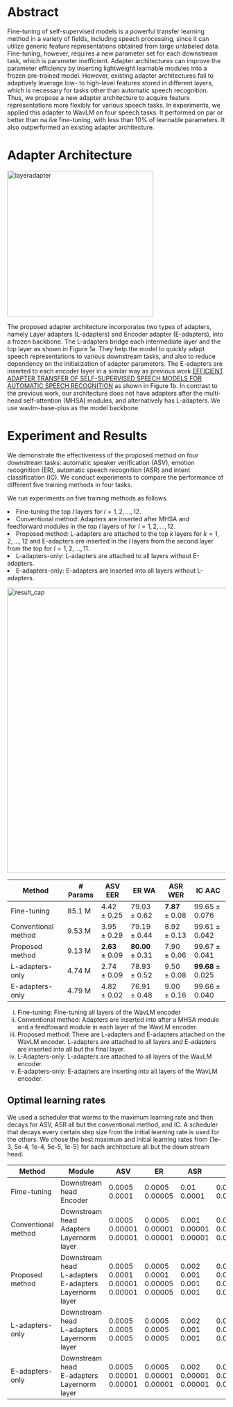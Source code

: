 <script type="text/javascript" async src="https://cdnjs.cloudflare.com/ajax/libs/mathjax/2.7.7/MathJax.js?config=TeX-MML-AM_CHTML">
</script>
<script type="text/x-mathjax-config">
 MathJax.Hub.Config({
 tex2jax: {
 inlineMath: [['$', '$'] ],
 displayMath: [ ['$$','$$'], ["\\[","\\]"] ]
 }
 });
</script>

# Abstract
Fine-tuning of self-supervised models is a powerful transfer learning method in a variety of fields, including speech processing, since it can utilize generic feature representations obtained from large unlabeled data. Fine-tuning, however, requires a new parameter set for each downstream task, which is parameter inefficient. Adapter architectures can improve the parameter efficiency by inserting lightweight learnable modules into a frozen pre-trained model. However, existing adapter architectures fail to adaptively leverage low- to high-level features stored in different layers, which is necessary for tasks other than automatic speech recognition. Thus, we propose a new adapter architecture to acquire feature representations more flexibly for various speech tasks. In experiments, we applied this adapter to WavLM on four speech tasks. It performed on par or better than na ̈ıve fine-tuning, with less than 10% of learnable parameters. It also outperformed an existing adapter architecture.

# Adapter Architecture
<img width="337" alt="layeradapter" src="https://user-images.githubusercontent.com/48460458/189790212-b1863b1a-c985-4e1f-86a4-363cd9f31ffc.png">
<!-- ![layeradapter5](https://user-images.githubusercontent.com/48460458/189691649-a3fd4264-3de6-4e61-abe5-3c60a67b07ac.png) -->

The proposed adapter architecture incorporates two types of adapters, namely Layer adapters (L-adapters) and Encoder adapter (E-adapters), into a frozen backbone. The L-adapters bridge each intermediate layer and the top layer as shown in Figure 1a. They help the model to quickly adapt speech representations to various downstream tasks, and also to reduce dependency on the initialization of adapter parameters. The E-adapters are inserted to each encoder layer in a similar way as previous work [EFFICIENT ADAPTER TRANSFER OF SELF-SUPERVISED SPEECH MODELS FOR AUTOMATIC SPEECH RECOGNITION](https://arxiv.org/pdf/2202.03218.pdf) as shown in Figure 1b. In contrast to the previous work, our architecture does not have adapters after the multi-head self-attention (MHSA) modules, and alternatively has L-adapters.
We use wavlm-base-plus as the model backbone.

# Experiment and Results
<!-- ![result](https://user-images.githubusercontent.com/48460458/189800739-e711e953-9095-45d6-bdec-f509581965bb.png) -->

We demonstrate the effectiveness of the proposed method on
four downstream tasks: automatic speaker verification (ASV), emotion recognition (ER), automatic speech recognition (ASR) and intent classification (IC). 
We conduct experiments to compare the performance of different five training methods in four tasks.

We run experiments on five training methods as follows.
    <li> Fine-tuning the top $l$ layers for $l = 1, 2, \dots ,12$. 
    <li> Conventional method: Adapters are inserted after MHSA and feedforward modules in the top $l$ layers of for $l = 1, 2, \dots , 12$.
    <li> Proposed method: L-adapters are attached to the top $k$ layers for $k = 1, 2, \dots , 12$ and E-adapters are inserted in the $l$ layers from the second layer from the top for $l = 1, 2, \dots, 11$.
    <li> L-adapters-only: L-adapters are attached to all layers without E-adapters.
    <li> E-adapters-only: E-adapters are inserted into all layers without L-adapters.

<img width="657" alt="result_cap" src="https://user-images.githubusercontent.com/48460458/189802186-482752a1-ad28-4482-bd6d-8ae11e582a8c.png">






| Method              | # Params | ASV EER                                 | ER WA                                     | ASR WER                      | IC AAC                        | 
| ------------------- | -------- | --------------------------------------- | ----------------------------------------- | ---------------------------- | ----------------------------- | 
| Fine-tuning         | 85.1 M   | $4.42\pm 0.25$                          | $79.03 \pm 0.62$                          | $\boldsymbol{7.87} \pm 0.08$ | $99.65 \pm 0.076$             | 
| Conventional method | 9.53 M   | $3.95 \pm0.29$                          | $79.19 \pm 0.44$                          | $8.92 \pm 0.13$              | $99.61 \pm 0.042$             | 
| Proposed method     | 9.13 M   | $\boldsymbol{2.63}\pm 0.09$ | $\boldsymbol{80.00} \pm 0.31$ | $7.90 \pm 0.06$              | $99.67 \pm 0.041$             | 
| L-adapters-only     | 4.74 M   | $2.74\pm 0.09$                          | $78.93 \pm 0.52$                          | $9.50 \pm 0.08$              | $\boldsymbol{99.68}\pm 0.025$ | 
| E-adapters-only     | 4.79 M   | $4.82\pm 0.02$                          | $76.91 \pm 0.48$                          | $9.00 \pm 0.16$              | $99.66 \pm 0.040$             | 

<ol type=i>
    <li>Fine-tuning: Fine-tuning all layers of the WavLM encoder
    <li>Conventional method: Adapters are inserted into after a MHSA module and a feedfoward module in each layer of the WavLM encoder.
    <li>Proposed method: There are L-adapters and E-adapters attached on the WavLM encoder. L-adapters are attached to all layers and E-adapters are inserted into all but the final layer.
    <li> L-Adapters-only: L-adapters are attached to all layers of the WavLM encoder.
    <li> E-adapters-only: E-adapters are inserting into all layers of the WavLM encoder.
</ol>

## Optimal learning rates
We used a scheduler that warms to the maximum
learning rate and then decays for ASV, ASR all but the
conventional method, and IC. A scheduler that decays every
certain step size from the initial learning rate is used for the
others. We chose the best maximum and initial learning rates
from {1e-3, 5e-4, 1e-4, 5e-5, 1e-5} for each architecture all but the down stream head.


| Method              | Module                                                         | ASV                                    | ER                                     | ASR                              | IC                                      | 
| ------------------- | -------------------------------------------------------------- | -------------------------------------- | -------------------------------------- | -------------------------------- | --------------------------------------- | 
| Fime-tuning         | Downstream head <br>Encoder                                    | 0.0005<br>0.0001                       | 0.0005<br>0.00005                      | 0.01<br>0.0001                   | 0.0005<br>0.0001                        | 
| Conventional method | Downstream head<br>Adapters<br>Layernorm layer                 | 0.0005<br>0.00001<br>0.00001           | 0.0005<br>0.00001<br>0.00001           | 0.001<br>0.00001<br>0.00001      | 0.0005<br>0.00001<br>0.00001            | 
| Proposed method     | Downstream head<br>L-adapters<br>E-adapters<br>Layernorm layer | 0.0005<br>0.0001<br>0.00001<br>0.00001 | 0.0005<br>0.0001<br>0.00005<br>0.00005 | 0.002<br>0.001<br>0.001<br>0.001 | 0.0005<br>0.00001<br>0.00001<br>0.00001 | 
| L-adapters-only     | Downstream head<br>L-adapters<br>Layernorm layer               | 0.0005<br>0.0005<br>0.0005             | 0.0005<br>0.0005<br>0.0005             | 0.002<br>0.001<br>0.001          | 0.0005<br>0.0001<br>0.0001              | 
| E-adapters-only     | Downstream head<br>E-adapters<br>Layernorm layer               | 0.0005<br>0.00001<br>0.00001           | 0.0005<br>0.00001<br>0.00001           | 0.002<br>0.00001<br>0.00001      | 0.0005<br>0.00001<br>0.00001            | 
